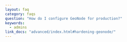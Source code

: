 ```yaml
---
layout: faq
category: faqs
question: "How do I configure GeoNode for production?"
keywords:
  - admins
link_docs: "advanced/index.html#hardening-geonode/"
---
```

